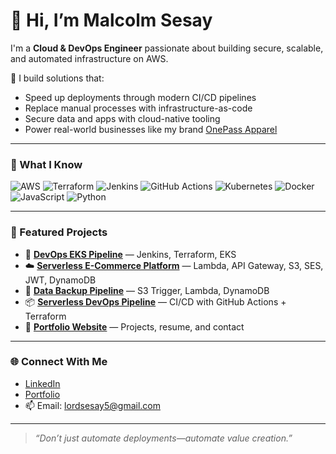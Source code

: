# 👋 Hi, I’m Malcolm Sesay

I'm a **Cloud & DevOps Engineer** passionate about building secure, scalable, and automated infrastructure on AWS.

🚀 I build solutions that:
- Speed up deployments through modern CI/CD pipelines
- Replace manual processes with infrastructure-as-code
- Secure data and apps with cloud-native tooling
- Power real-world businesses like my brand [OnePass Apparel](https://onepassapparel.com)

---

### 🧠 What I Know
![AWS](https://img.shields.io/badge/-AWS-orange?style=flat&logo=amazonaws)
![Terraform](https://img.shields.io/badge/-Terraform-623CE4?style=flat&logo=terraform)
![Jenkins](https://img.shields.io/badge/-Jenkins-black?style=flat&logo=jenkins)
![GitHub Actions](https://img.shields.io/badge/-GitHub%20Actions-2088FF?style=flat&logo=githubactions)
![Kubernetes](https://img.shields.io/badge/-Kubernetes-326CE5?style=flat&logo=kubernetes)
![Docker](https://img.shields.io/badge/-Docker-2496ED?style=flat&logo=docker)
![JavaScript](https://img.shields.io/badge/-JavaScript-F7DF1E?style=flat&logo=javascript)
![Python](https://img.shields.io/badge/-Python-3776AB?style=flat&logo=python)

---

### 📂 Featured Projects
- 🔧 [**DevOps EKS Pipeline**](https://github.com/LordSesay/DevOps-EKS-Pipeline) — Jenkins, Terraform, EKS
- ☁️ [**Serverless E-Commerce Platform**](https://github.com/LordSesay/aws-ecommerce-infra-onepass) — Lambda, API Gateway, S3, SES, JWT, DynamoDB
- 🔁 [**Data Backup Pipeline**](https://github.com/LordSesay/aws-data-backup-pipeline) — S3 Trigger, Lambda, DynamoDB
- 📦 [**Serverless DevOps Pipeline**](https://github.com/LordSesay/serverless-devops-pipeline) — CI/CD with GitHub Actions + Terraform
- 🧠 [**Portfolio Website**](https://lordsesay.github.io/portfolio/) — Projects, resume, and contact

---

### 🌐 Connect With Me
- [LinkedIn](https://www.linkedin.com/in/malcolmsesay/)
- [Portfolio](https://lordsesay.github.io/portfolio/)
- 📫 Email: lordsesay5@gmail.com

---

> _“Don’t just automate deployments—automate value creation.”_
